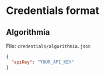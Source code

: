 # Credentials format

## Algorithmia

File: `credentials/algorithmia.json`

```json
{
  "apiKey": "YOUR_API_KEY"
}
```
